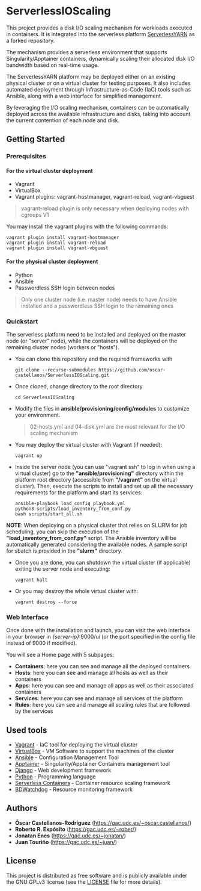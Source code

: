 # ServerlessIOScaling

This project provides a disk I/O scaling mechanism for workloads executed in containers. It is integrated into the serverless platform [ServerlessYARN](https://github.com/UDC-GAC/ServerlessYARN) as a forked repository.

The mechanism provides a serverless environment that supports Singularity/Apptainer containers, dynamically scaling their allocated disk I/O bandwidth based on real-time usage.

The ServerlessYARN platform may be deployed either on an existing physical cluster or on a virtual cluster for testing purposes. It also includes automated deployment through Infrastructure-as-Code (IaC) tools such as Ansible, along with a web interface for simplified management.

By leveraging the I/O scaling mechanism, containers can be automatically deployed across the available infrastructure and disks, taking into account the current contention of each node and disk.

## Getting Started

### Prerequisites

#### For the virtual cluster deployment

- Vagrant
- VirtualBox
- Vagrant plugins: vagrant-hostmanager, vagrant-reload, vagrant-vbguest

> vagrant-reload plugin is only necessary when deploying nodes with cgroups V1

You may install the vagrant plugins with the following commands:
```
vagrant plugin install vagrant-hostmanager
vagrant plugin install vagrant-reload
vagrant plugin install vagrant-vbguest
```

#### For the physical cluster deployment

- Python
- Ansible
- Passwordless SSH login between nodes

> Only one cluster node (i.e. master node) needs to have Ansible installed and a passwordless SSH login to the remaining ones

### Quickstart
The serverless platform need to be installed and deployed on the master node (or "server" node), while the containers will be deployed on the remaining cluster nodes (workers or "hosts").

- You can clone this repository and the required frameworks with
    ```
    git clone --recurse-submodules https://github.com/oscar-castellanos/ServerlessIOScaling.git
    ```

- Once cloned, change directory to the root directory
    ```
    cd ServerlessIOScaling
    ```

- Modify the files in **ansible/provisioning/config/modules** to customize your environment.
    > 02-hosts.yml and 04-disk.yml are the most relevant for the I/O scaling mechanism

- You may deploy the virtual cluster with Vagrant (if needed):
    ```
    vagrant up
    ```

- Inside the server node (you can use "vagrant ssh" to log in when using a virtual cluster) go to the **"ansible/provisioning"** directory within the platform root directory (accessible from **"/vagrant"** on the virtual cluster). Then, execute the scripts to install and set up all the necessary requirements for the platform and start its services:
    ```
    ansible-playbook load_config_playbook.yml
    python3 scripts/load_inventory_from_conf.py
    bash scripts/start_all.sh
    ```

**NOTE**: When deploying on a physical cluster that relies on SLURM for job scheduling, you can skip the execution of the **"load_inventory_from_conf.py"** script. The Ansible inventory will be automatically generated considering the available nodes. A sample script for sbatch is provided in the **"slurm"** directory.


- Once you are done, you can shutdown the virtual cluster (if applicable) exiting the server node and executing:
    ```
    vagrant halt
    ```

- Or you may destroy the whole virtual cluster with:
    ```
    vagrant destroy --force
    ```

### Web Interface

Once done with the installation and launch, you can visit the web interface in your browser in *{server-ip}*:9000/ui (or the port specified in the config file instead of 9000 if modified).

You will see a Home page with 5 subpages:
- **Containers**: here you can see and manage all the deployed containers
- **Hosts**: here you can see and manage all hosts as well as their containers
- **Apps**: here you can see and manage all apps as well as their associated containers
- **Services**: here you can see and manage all services of the platform
- **Rules**: here you can see and manage all scaling rules that are followed by the services

## Used tools
- [Vagrant](https://www.vagrantup.com/) - IaC tool for deploying the virtual cluster
- [VirtualBox](https://www.virtualbox.org) - VM Software to support the machines of the cluster
- [Ansible](https://www.ansible.com/) - Configuration Management Tool
- [Apptainer](https://apptainer.org/) - Singularity/Apptainer Containers management tool
- [Django](https://www.djangoproject.com/) - Web development framework
- [Python](https://www.python.org) - Programming language
- [Serverless Containers](https://bdwatchdog.dec.udc.es/serverless/) - Container resource scaling framework
- [BDWatchdog](https://bdwatchdog.dec.udc.es/monitoring/) - Resource monitoring framework


## Authors

* **&Oacute;scar Castellanos-Rodr&iacute;guez** (https://gac.udc.es/~oscar.castellanos/)
* **Roberto R. Exp&oacute;sito** (https://gac.udc.es/~rober/)
* **Jonatan Enes** (https://gac.udc.es/~jonatan/)
* **Juan Touriño** (https://gac.udc.es/~juan/)

## License
This project is distributed as free software and is publicly available under the GNU GPLv3 license (see the [LICENSE](LICENSE) file for more details).
